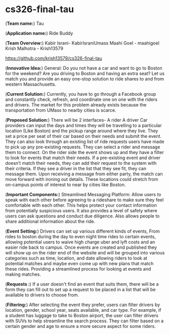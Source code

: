 # cs326-final-tau

(**Team name:**) 
Tau

(**Application name:**) 
Ride Buddy

(**Team Overview:**) 
Kabir Israni- KabirIsraniUmass
Maahi Goel  - maahigoel
Krish Malhotra - Krish13579

https://github.com/krish13579/cs326-final-tau

(**Innovative Idea:**) 
General:
Do you not have a car and want to go to Boston for the weekend? Are you driving to Boston and having an extra seat? Let us match you and provide an easy one-stop solution to ride shares to and from western Massachusetts. 

(**Current Solution:**) 
Currently, you have to go through a Facebook group and constantly check, refresh, and coordinate one on one with the riders and drivers. The market for this problem already exists because the transportation from UMass to nearby cities is scarce. 

(**Proposed Solution:**) 
There will be 2 interfaces-
A rider
A driver
Car providers can input the days and times they will be travelling to a particular location (Like Boston) and the pickup range around where they live. They set a price per seat of their car based on their needs and submit the event. They can also look through an existing list of ride requests users have made to pick up any pre-existing requests. They can select a rider and message them to connect.
On the rider side the event shows up and they have a filter to look for events that match their needs. If a pre-existing event and driver doesn’t match their needs, they can add their request to the system with their criteria. If they see a driver in the list that they see fit, they can message them. Upon receiving a message from either party, the match can move forward with ironing out details.
These locations could stretch from on-campus points of interest to near by cities like Boston.

(**Important Components:**) 
Streamlined Messaging Platform:
Allow users to speak with each other before agreeing to a rideshare to make sure they feel comfortable with each other. This helps protect your contact information from potentially suspicious users. It also provides a level of safety where users can ask questions and conduct due diligence. Also allows people to share additional information about the ride. 

(**Event Setting:**) 
Drivers can set up various different kinds of events, From rides to boston during the day to even night time rides to certain events, allowing potential users to waive high charge uber and lyft costs and an easier ride back to campus. Once events are created and published they will show up on the rider end of the website and will be grouped into various categories such as time, location, and date allowing riders to look at potential matches and maybe even come up with new plans that match these rides. Providing a streamlined process for looking at events and making matches. 

(**Requests :**) 
If a user doesn't find an event that suits them, there will be a form they can fill out to set up a request to be placed in a list that will be available to drivers to choose from. 


(**Filtering:**) 
After selecting the event they prefer, users can filter drivers by location, gender, school year, seats available, and car type. For example, if a student has luggage to take to Boston airport, the user can filter drivers with SUVs to help streamline the search process. They can filter based on a certain gender and age to ensure a more secure aspect for some riders. 

